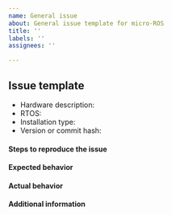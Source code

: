 ```yaml
---
name: General issue
about: General issue template for micro-ROS
title: ''
labels: ''
assignees: ''

---
```


## Issue template

- Hardware description: <!-- hardware where you are using micro-ROS -->
- RTOS: <!-- RTOS where you are using micro-ROS -->
- Installation type: <!-- micro_ros_setup, modules, etc  -->
- Version or commit hash: <!-- version of micro-ROS used: humble, rolling  -->

#### Steps to reproduce the issue
<!-- Detailed instructions on how to reliably reproduce this issue http://sscce.org/-->

#### Expected behavior

#### Actual behavior

#### Additional information
